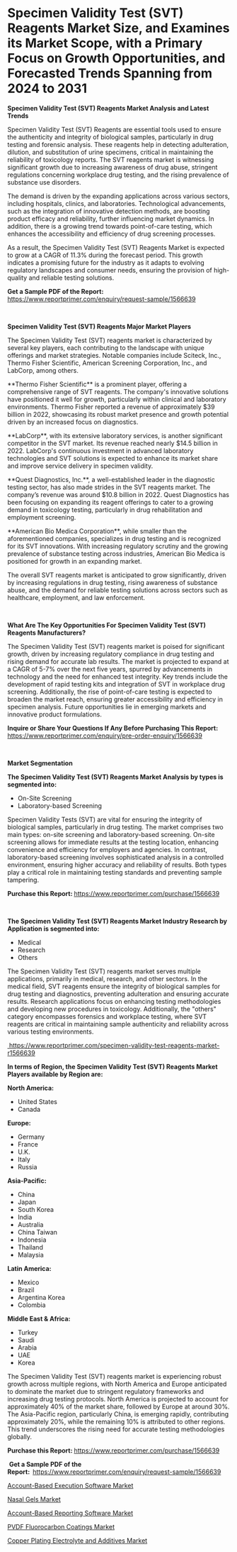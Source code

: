 <p><h1>Specimen Validity Test (SVT) Reagents Market Size, and Examines its Market Scope, with a Primary Focus on Growth Opportunities, and Forecasted Trends Spanning from 2024 to 2031</h1></p><p><strong>Specimen Validity Test (SVT) Reagents Market Analysis and Latest Trends</strong></p>
<p><p>Specimen Validity Test (SVT) Reagents are essential tools used to ensure the authenticity and integrity of biological samples, particularly in drug testing and forensic analysis. These reagents help in detecting adulteration, dilution, and substitution of urine specimens, critical in maintaining the reliability of toxicology reports. The SVT reagents market is witnessing significant growth due to increasing awareness of drug abuse, stringent regulations concerning workplace drug testing, and the rising prevalence of substance use disorders. </p><p>The demand is driven by the expanding applications across various sectors, including hospitals, clinics, and laboratories. Technological advancements, such as the integration of innovative detection methods, are boosting product efficacy and reliability, further influencing market dynamics. In addition, there is a growing trend towards point-of-care testing, which enhances the accessibility and efficiency of drug screening processes. </p><p>As a result, the Specimen Validity Test (SVT) Reagents Market is expected to grow at a CAGR of 11.3% during the forecast period. This growth indicates a promising future for the industry as it adapts to evolving regulatory landscapes and consumer needs, ensuring the provision of high-quality and reliable testing solutions.</p></p>
<p><strong>Get a Sample PDF of the Report:&nbsp;</strong> <a href="https://www.reportprimer.com/enquiry/request-sample/1566639">https://www.reportprimer.com/enquiry/request-sample/1566639</a></p>
<p>&nbsp;</p>
<p><strong>Specimen Validity Test (SVT) Reagents Major Market Players</strong></p>
<p><p>The Specimen Validity Test (SVT) reagents market is characterized by several key players, each contributing to the landscape with unique offerings and market strategies. Notable companies include Sciteck, Inc., Thermo Fisher Scientific, American Screening Corporation, Inc., and LabCorp, among others.</p><p>**Thermo Fisher Scientific** is a prominent player, offering a comprehensive range of SVT reagents. The company's innovative solutions have positioned it well for growth, particularly within clinical and laboratory environments. Thermo Fisher reported a revenue of approximately $39 billion in 2022, showcasing its robust market presence and growth potential driven by an increased focus on diagnostics.</p><p>**LabCorp**, with its extensive laboratory services, is another significant competitor in the SVT market. Its revenue reached nearly $14.5 billion in 2022. LabCorp's continuous investment in advanced laboratory technologies and SVT solutions is expected to enhance its market share and improve service delivery in specimen validity.</p><p>**Quest Diagnostics, Inc.**, a well-established leader in the diagnostic testing sector, has also made strides in the SVT reagents market. The company’s revenue was around $10.8 billion in 2022. Quest Diagnostics has been focusing on expanding its reagent offerings to cater to a growing demand in toxicology testing, particularly in drug rehabilitation and employment screening.</p><p>**American Bio Medica Corporation**, while smaller than the aforementioned companies, specializes in drug testing and is recognized for its SVT innovations. With increasing regulatory scrutiny and the growing prevalence of substance testing across industries, American Bio Medica is positioned for growth in an expanding market.</p><p>The overall SVT reagents market is anticipated to grow significantly, driven by increasing regulations in drug testing, rising awareness of substance abuse, and the demand for reliable testing solutions across sectors such as healthcare, employment, and law enforcement.</p></p>
<p>&nbsp;</p>
<p><strong>What Are The Key Opportunities For Specimen Validity Test (SVT) Reagents Manufacturers?</strong></p>
<p><p>The Specimen Validity Test (SVT) reagents market is poised for significant growth, driven by increasing regulatory compliance in drug testing and rising demand for accurate lab results. The market is projected to expand at a CAGR of 5-7% over the next five years, spurred by advancements in technology and the need for enhanced test integrity. Key trends include the development of rapid testing kits and integration of SVT in workplace drug screening. Additionally, the rise of point-of-care testing is expected to broaden the market reach, ensuring greater accessibility and efficiency in specimen analysis. Future opportunities lie in emerging markets and innovative product formulations.</p></p>
<p><strong>Inquire or Share Your Questions If Any Before Purchasing This Report:</strong> <a href="https://www.reportprimer.com/enquiry/pre-order-enquiry/1566639">https://www.reportprimer.com/enquiry/pre-order-enquiry/1566639</a></p>
<p>&nbsp;</p>
<p><strong>Market Segmentation</strong></p>
<p><strong>The Specimen Validity Test (SVT) Reagents Market Analysis by types is segmented into:</strong></p>
<p><ul><li>On-Site Screening</li><li>Laboratory-based Screening</li></ul></p>
<p><p>Specimen Validity Tests (SVT) are vital for ensuring the integrity of biological samples, particularly in drug testing. The market comprises two main types: on-site screening and laboratory-based screening. On-site screening allows for immediate results at the testing location, enhancing convenience and efficiency for employers and agencies. In contrast, laboratory-based screening involves sophisticated analysis in a controlled environment, ensuring higher accuracy and reliability of results. Both types play a critical role in maintaining testing standards and preventing sample tampering.</p></p>
<p><strong>Purchase this Report:&nbsp;</strong><a href="https://www.reportprimer.com/purchase/1566639">https://www.reportprimer.com/purchase/1566639</a></p>
<p>&nbsp;</p>
<p><strong>The Specimen Validity Test (SVT) Reagents Market Industry Research by Application is segmented into:</strong></p>
<p><ul><li>Medical</li><li>Research</li><li>Others</li></ul></p>
<p><p>The Specimen Validity Test (SVT) reagents market serves multiple applications, primarily in medical, research, and other sectors. In the medical field, SVT reagents ensure the integrity of biological samples for drug testing and diagnostics, preventing adulteration and ensuring accurate results. Research applications focus on enhancing testing methodologies and developing new procedures in toxicology. Additionally, the "others" category encompasses forensics and workplace testing, where SVT reagents are critical in maintaining sample authenticity and reliability across various testing environments.</p></p>
<p><a href="https://www.reportprimer.com/specimen-validity-test-reagents-market-r1566639">&nbsp;https://www.reportprimer.com/specimen-validity-test-reagents-market-r1566639</a></p>
<p><strong>In terms of Region, the Specimen Validity Test (SVT) Reagents Market Players available by Region are:</strong></p>
<p>
    <p> <strong> North America: </strong>
        <ul>
            <li>United States</li>
            <li>Canada</li>
        </ul>
        </p> 
    <p> <strong> Europe: </strong>
        <ul>
            <li>Germany</li>
            <li>France</li>
            <li>U.K.</li>
            <li>Italy</li>
            <li>Russia</li>
        </ul>
        </p> 
    <p> <strong> Asia-Pacific: </strong>
        <ul>
            <li>China</li>
            <li>Japan</li>
            <li>South Korea</li>
            <li>India</li>
            <li>Australia</li>
            <li>China Taiwan</li>
            <li>Indonesia</li>
            <li>Thailand</li>
            <li>Malaysia</li>
        </ul>
        </p> 
    <p> <strong> Latin America: </strong>
        <ul>
            <li>Mexico</li>
            <li>Brazil</li>
            <li>Argentina Korea</li>
            <li>Colombia</li>
        </ul>
        </p> 
    <p> <strong> Middle East & Africa: </strong>
        <ul>
            <li>Turkey</li>
            <li>Saudi</li>
            <li>Arabia</li>
            <li>UAE</li>
            <li>Korea</li>
        </ul>
    </p>
    </p>
<p><p>The Specimen Validity Test (SVT) reagents market is experiencing robust growth across multiple regions, with North America and Europe anticipated to dominate the market due to stringent regulatory frameworks and increasing drug testing protocols. North America is projected to account for approximately 40% of the market share, followed by Europe at around 30%. The Asia-Pacific region, particularly China, is emerging rapidly, contributing approximately 20%, while the remaining 10% is attributed to other regions. This trend underscores the rising need for accurate testing methodologies globally.</p></p>
<p><strong>Purchase this Report: </strong><a href="https://www.reportprimer.com/purchase/1566639">https://www.reportprimer.com/purchase/1566639</a></p>
<p>&nbsp;<strong>Get a Sample PDF of the Report:&nbsp;&nbsp;</strong><a href="https://www.reportprimer.com/enquiry/request-sample/1566639">https://www.reportprimer.com/enquiry/request-sample/1566639</a></p>
<p><strong></strong></p>
<p><p><a href="https://medium.com/@hardee896542024/market-trends-in-the-global-account-based-execution-software-market-forecast-and-analysis-a982ba31d649?postPublishedType=repub">Account-Based Execution Software Market</a></p><p><a href="https://www.linkedin.com/pulse/nasal-gels-market-trends-focusing-insight-forecast-analysis-gshte">Nasal Gels Market</a></p><p><a href="https://medium.com/@hardee896542024/account-based-reporting-software-market-research-report-exploring-market-size-and-revenue-analysis-320cf794626b?postPublishedType=repub">Account-Based Reporting Software Market</a></p><p><a href="https://issuu.com/reportprime-2/docs/pvdf-fluorocarbon-coatings-market-s_5a2169c9af15d7">PVDF Fluorocarbon Coatings Market</a></p><p><a href="https://issuu.com/reportprime-2/docs/copper-plating-electrolyte-and-addi_dab849369e5abf">Copper Plating Electrolyte and Additives Market</a></p></p>